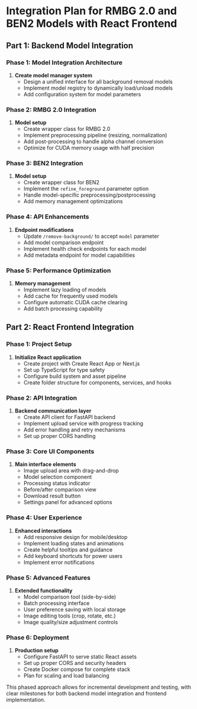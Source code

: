 # Integration Plan for RMBG 2.0 and BEN2 Models with React Frontend

## Part 1: Backend Model Integration

### Phase 1: Model Integration Architecture
1. **Create model manager system**
   - Design a unified interface for all background removal models
   - Implement model registry to dynamically load/unload models
   - Add configuration system for model parameters

### Phase 2: RMBG 2.0 Integration
1. **Model setup**
   - Create wrapper class for RMBG 2.0
   - Implement preprocessing pipeline (resizing, normalization)
   - Add post-processing to handle alpha channel conversion
   - Optimize for CUDA memory usage with half precision

### Phase 3: BEN2 Integration
1. **Model setup**
   - Create wrapper class for BEN2
   - Implement the `refine_foreground` parameter option
   - Handle model-specific preprocessing/postprocessing
   - Add memory management optimizations

### Phase 4: API Enhancements
1. **Endpoint modifications**
   - Update `/remove-background/` to accept `model` parameter
   - Add model comparison endpoint
   - Implement health check endpoints for each model
   - Add metadata endpoint for model capabilities

### Phase 5: Performance Optimization
1. **Memory management**
   - Implement lazy loading of models
   - Add cache for frequently used models
   - Configure automatic CUDA cache clearing
   - Add batch processing capability

## Part 2: React Frontend Integration

### Phase 1: Project Setup
1. **Initialize React application**
   - Create project with Create React App or Next.js
   - Set up TypeScript for type safety
   - Configure build system and asset pipeline
   - Create folder structure for components, services, and hooks

### Phase 2: API Integration
1. **Backend communication layer**
   - Create API client for FastAPI backend
   - Implement upload service with progress tracking
   - Add error handling and retry mechanisms
   - Set up proper CORS handling

### Phase 3: Core UI Components
1. **Main interface elements**
   - Image upload area with drag-and-drop
   - Model selection component
   - Processing status indicator
   - Before/after comparison view
   - Download result button
   - Settings panel for advanced options

### Phase 4: User Experience
1. **Enhanced interactions**
   - Add responsive design for mobile/desktop
   - Implement loading states and animations
   - Create helpful tooltips and guidance
   - Add keyboard shortcuts for power users
   - Implement error notifications

### Phase 5: Advanced Features
1. **Extended functionality**
   - Model comparison tool (side-by-side)
   - Batch processing interface
   - User preference saving with local storage
   - Image editing tools (crop, rotate, etc.)
   - Image quality/size adjustment controls

### Phase 6: Deployment
1. **Production setup**
   - Configure FastAPI to serve static React assets
   - Set up proper CORS and security headers
   - Create Docker compose for complete stack
   - Plan for scaling and load balancing

This phased approach allows for incremental development and testing, with clear milestones for both backend model integration and frontend implementation.